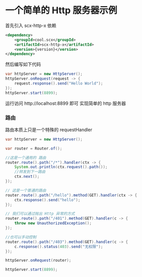 # 一个简单的 Http 服务器示例

首先引入 scx-http-x 依赖

```xml
<dependency>
    <groupId>cool.scx</groupId>
    <artifactId>scx-http-x</artifactId>
    <version>{version}</version>
</dependency>
```

然后编写如下代码

```java
var httpServer = new HttpServer();
httpServer.onRequest(request -> {
    request.response().send("Hello World");
});
httpServer.start(8899);
```

运行访问 http://localhost:8899 即可 实现简单的 http 服务器

### 路由

路由本质上只是一个特殊的 requestHandler


```java
var httpServer = new HttpServer();

var router = Router.of();

//这是一个通用的 路由
router.route().path("/*").handler(ctx -> {
    System.out.println(ctx.request().path());
    //转发到下一路由
    ctx.next();
});

// 这是一个普通的路由
router.route().path("/hello").method(GET).handler(ctx -> {
    ctx.response().send("hello");
});

// 我们可以通过抛出 Http 异常的方式
router.route().path("/401").method(GET).handler(c -> {
    throw new UnauthorizedException();
});

//也可以手动控制
router.route().path("/403").method(GET).handler(c -> {
    c.response().status(403).send("无权限");
});

httpServer.onRequest(router);

httpServer.start(8899);
```
